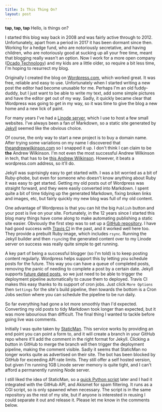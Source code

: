 ```yaml
---
title: Is This Thing On?
layout: post
---
```

**tap, tap, tap** Hello, is things on?

I started this blog way back in 2008 and was fairly active through to 2012. Unfortunately, apart from a period in 2017 it
has been dormant since then. Working for a hedge fund, who are notoriously secretative, and having children, who are
notoriously good at sucking up all your free time, meant that blogging really wasn't an option. Now I work for a
more open company ([Ocado Technology](https://www.ocadogroup.com/about-us/ocado-technology)) and my kids are a little
older, so require a bit less time, I'm hoping to resurrect my blog.

Originally I created the blog on [Wordpress.com](http://wordpress.com), which worked great. It was free, reliable and easy
to use. Unfortunately when I started writing a new post the editor had become unusable for me. Perhaps I'm an old
fuddy-duddy, but I just want to be able to write my text, add some simple pictures and have the editor get out of my way.
Sadly, it quickly became clear that Wordpress was going to get in my way, so it was time to give the blog a new home and a
new lick of paint.

For many years I've had a [Linode server](https://www.linode.com/?r=24724540c4f4e6c4e633d405ed0e807e2df58005), which I use
to host a few small websites. I've always been a fan of Markdown, so a static site generated by [Jekyll](
https://jekyllrb.com/) seemed like the obvious choice.
<!--more-->

Of course, the only way to start a new project is to buy a domain name. After trying some variations on my name I
discovered that [theandrewwilkinson.com](https://www.theandrewwilkinson.com) so I snapped it up. I don't think I
can claim to be **the** Andrew Wilkinson. I'm not even the most successful Andrew Wilkinson in tech, that has to be
[this Andrew Wilkinson](https://twitter.com/awilkinson). However, it beats a wordpress.com address, so it'll do.

Jekyll was suprisingly easy to get started with. I was a bit worried as a bit of Ruby-phobe, but even for someone who
doesn't know anything about Ruby it was easy to get started. Getting my old posts out of Wordpress was straight forward,
and they were easily converted into Markdown. I spent quite a bit of time tidying up the generated Markdown, fixing broken
links and images, etc, but fairly quickly my new blog was full of my old content.

One advantage of Wordpress is that you can hit the big `Publish` button and your post is live on your site. Fortunately,
in the 12 years since I started this blog many things have come along to make automating publishing a static site easier.
Obviously the first step was to set up a [GitHub repository](https://github.com/andrewjw/site). I have had good success
with [Travis CI](https://travis-ci.com/) in the past, and it worked well here too. They provide a prebuilt Ruby image,
which includes `rsync`. Running the Jekyll builder and then `rsync`ing the generated content over to my Linode server on
success was really quite simple to get running.

A key part of being a successful blogger (so I'm told) is to keep posting content regularly. Wordpress helps support this
by letting you schedule posts for the future. This way you can have a queue of completed posts, removing the panic of
needing to complete a post by a certain date. Jekyll supports [future dated posts](
http://sangsoonam.github.io/2018/12/27/writing-upcoming-posts-in-github-pages.html), so we just need to be able to trigger
the deployment pipeline automatically to cause them to deployed. Travis CI makes this easy thanks to its support of cron jobs.
Just click `More Options` then `Settings` for the site's build pipeline, then towards the bottom is a Cron Jobs section where
you can schedule the pipeline to be run daily.

So far everything had gone a lot more smoothly than I'd expected. Converting my old posts to tidy Markdown took longer
than expected, but it was more labourious than difficult. The final thing I wanted to tackle before going live was
comments.

Initially I was quite taken by [StaticMan](https://staticman.net/). This service works by providing an end point you
can point a form to, and it will create a branch in your GitHub repo where it'll add the comment in the right format
for Jekyll. Clicking a button in GitHub to merge the branch will then trigger the deployment pipeline, making the
comment visible. Sadly it seems that StaticMan no longer works quite as advertised on their site. The bot has been
blocked by GitHub for exceeding API rate limits. They still offer a self hosted version, but given I'm running 1GB
Linode server memory is quite tight, and I can't afford a permanently running Node server.

I still liked the idea of StaticMan, so a [quick Python script](https://github.com/andrewjw/site/blob/master/comment.py)
later and I had it integrated with the GitHub API, and Akismet for spam filtering. It runs as a CGI script, so is only
spawned when necessary. The script is in the same repository as the rest of my site, but if anyone is interested in
reusing I could separate it out and release it. Please let me know in the comments below.
